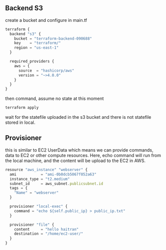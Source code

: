 ## Backend S3

create a bucket and configure in main.tf

```js
terraform {
  backend "s3" {
    bucket = "terraform-backend-090688"
    key    = "terraform/"
    region = "us-east-1"
  }

  required_providers {
    aws = {
      source  = "hashicorp/aws"
      version = "~>4.0.0"
    }
  }
}

```

then command, assume no state at this moment

```bash
terraform apply
```

wait for the statefile uploaded in the s3 bucket and there is not statefile stored in local.

## Provisioner

this is similar to EC2 UserData which means we can provide commands, data to EC2 or other compute resources. Here, echo command will run from the local machine, and the content will be upload to the EC2 in AWS.

```js
resource "aws_instance" "webserver" {
  ami           = "ami-0b0dcb5067f052a63"
  instance_type = "t2.medium"
  subnet_id     = aws_subnet.publicsubnet.id
  tags = {
    "Name" = "webserver"
  }

  provisioner "local-exec" {
    command = "echo ${self.public_ip} > public_ip.txt"
  }

  provisioner "file" {
    content     = "hello haitran"
    destination = "/home/ec2-user/"
  }
}
```
